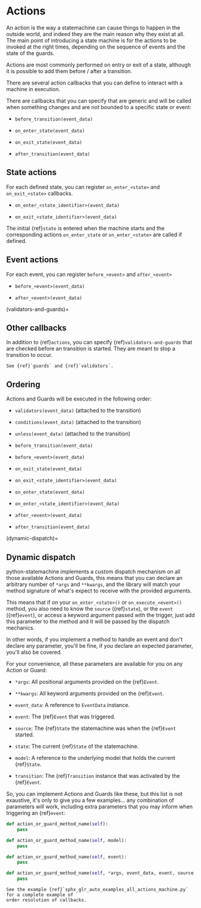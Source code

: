 # Actions


An action is the way a statemachine can cause things to happen in the
outside world, and indeed they are the main reason why they exist at all.
The main point of introducing a state machine is for the
actions to be invoked at the right times, depending on the sequence of events
and the state of the guards.

Actions are most commonly performed on entry or exit of a state, although
it is possible to add them before / after a transition.

There are several action callbacks that you can define to interact with a
machine in execution.

There are callbacks that you can specify that are generic and will be called
when something changes and are not bounded to a specific state or event:

- `before_transition(event_data)`

- `on_enter_state(event_data)`

- `on_exit_state(event_data)`

- `after_transition(event_data)`

## State actions

For each defined state, you can register `on_enter_<state>` and `on_exit_<state>` callbacks.

- `on_enter_<state_identifier>(event_data)`

- `on_exit_<state_identifier>(event_data)`


The initial {ref}`state` is entered when the machine starts and the corresponding actions `on_enter_state` or `on_enter_<state>` are called if defined.

## Event actions

For each event, you can register `before_<event>` and `after_<event>`

- `before_<event>(event_data)`

- `after_<event>(event_data)`


(validators-and-guards)=

## Other callbacks

In addition to {ref}`actions`, you can specify {ref}`validators-and-guards` that are checked
before an transition is started. They are meant to stop a transition to occur.

```{seealso}
See {ref}`guards` and {ref}`validators`.
```


## Ordering

Actions and Guards will be executed in the following order:

- `validators(event_data)`  (attached to the transition)

- `conditions(event_data)`  (attached to the transition)

- `unless(event_data)`  (attached to the transition)

- `before_transition(event_data)`

- `before_<event>(event_data)`

- `on_exit_state(event_data)`

- `on_exit_<state_identifier>(event_data)`

- `on_enter_state(event_data)`

- `on_enter_<state_identifier>(event_data)`

- `after_<event>(event_data)`

- `after_transition(event_data)`


(dynamic-dispatch)=
## Dynamic dispatch

python-statemachine implements a custom dispatch mechanism on all those available Actions and
Guards, this means that you can declare an arbitrary number of `*args` and `**kwargs`, and the
library will match your method signature of what's expect to receive with the provided arguments.

This means that if on your `on_enter_<state>()` or `on_execute_<event>()` method, you also
need to know the `source` ({ref}`state`), or the `event` ({ref}`event`), or access a keyword
argument passed with the trigger, just add this parameter to the method and It will be passed
by the dispatch mechanics.

In other words, if you implement a method to handle an event and don't declare any parameter,
you'll be fine, if you declare an expected parameter, you'll also be covered.

For your convenience, all these parameters are available for you on any Action or Guard:

- `*args`: All positional arguments provided on the {ref}`Event`.

- `**kwargs`: All keyword arguments provided on the {ref}`Event`.

- `event_data`: A reference to `EventData` instance.

- `event`: The {ref}`Event` that was triggered.

- `source`: The {ref}`State` the statemachine was when the {ref}`Event` started.

- `state`: The current {ref}`State` of the statemachine.

- `model`: A reference to the underlying model that holds the current {ref}`State`.

- `transition`: The {ref}`Transition` instance that was activated by the {ref}`Event`.

So, you can implement Actions and Guards like these, but this list is not exaustive, it's only to give you a few examples...  any combination of parameters will work, including extra parameters
that you may inform when triggering an {ref}`event`:

```py
def action_or_guard_method_name(self):
    pass

def action_or_guard_method_name(self, model):
    pass

def action_or_guard_method_name(self, event):
    pass

def action_or_guard_method_name(self, *args, event_data, event, source, state, model, **kwargs):
    pass

```

```{seealso}
See the example {ref}`sphx_glr_auto_examples_all_actions_machine.py` for a complete example of
order resolution of callbacks.
```
